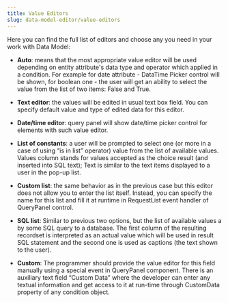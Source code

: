 ```yaml
---
title: Value Editors
slug: data-model-editor/value-editors
---
```


Here you can find the full list of editors and choose any you need in your work with Data Model: 

* **Auto**: means that the most appropriate value editor will be used depending on entity attribute's data type and operator which applied in a condition. For example for date attribute - DataTime Picker control will be shown, for boolean one - the user will get an ability to select the value from the list of two items: False and True.

* **Text editor**: the values will be edited in usual text box field. You can specify default value and type of edited data for this editor.

* **Date/time editor**: query panel will show date/time picker control for elements with such value editor.

* **List of constants**: a user will be prompted to select one (or more in a case of using “is in list” operator) value from the list of available values. Values column stands for values accepted as the choice result (and inserted into SQL text); Text is similar to the text items displayed to a user in the pop-up list.

* **Custom list**: the same behavior as in the previous case but this editor does not allow you to enter the list itself. Instead, you can specify the name for this list and fill it at runtime in RequestList event handler of QueryPanel control.

* **SQL list**: Similar to previous two options, but the list of available values a by some SQL query to a database. The first column of the resulting recordset is interpreted as an actual value which will be used in result SQL statement and the second one is used as captions (the text shown to the user).

* **Custom**: The programmer should provide the value editor for this field manually using a special event in QueryPanel component. There is an auxiliary text field “Custom Data” where the developer can enter any textual information and get access to it at run-time through CustomData property of any condition object.